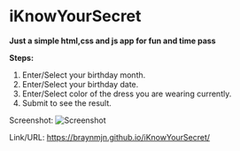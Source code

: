 # iKnowYourSecret

**Just a simple html,css and js app for fun and time pass**

**Steps:**
1. Enter/Select your birthday month.
2. Enter/Select your birthday date.
3. Enter/Select color of the dress you are wearing currently.
4. Submit to see the result.

Screenshot:
![Screenshot](Screenshot.jpeg)

Link/URL: https://braynmjn.github.io/iKnowYourSecret/
